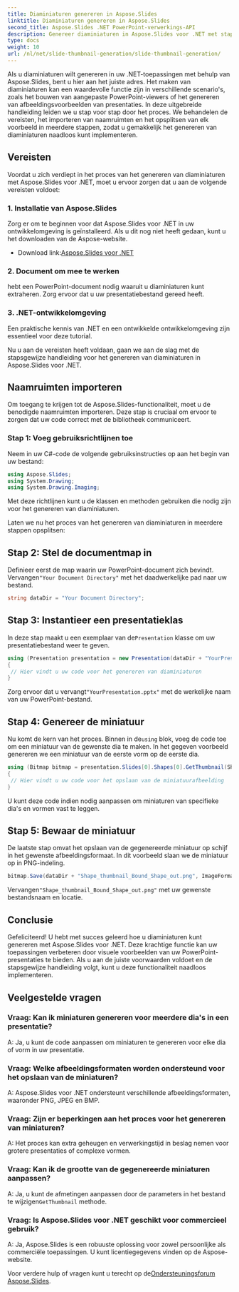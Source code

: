 ```yaml
---
title: Diaminiaturen genereren in Aspose.Slides
linktitle: Diaminiaturen genereren in Aspose.Slides
second_title: Aspose.Slides .NET PowerPoint-verwerkings-API
description: Genereer diaminiaturen in Aspose.Slides voor .NET met stapsgewijze handleiding en codevoorbeelden. Pas het uiterlijk aan en sla miniaturen op. Verbeter presentatievoorbeelden.
type: docs
weight: 10
url: /nl/net/slide-thumbnail-generation/slide-thumbnail-generation/
---
```


Als u diaminiaturen wilt genereren in uw .NET-toepassingen met behulp van Aspose.Slides, bent u hier aan het juiste adres. Het maken van diaminiaturen kan een waardevolle functie zijn in verschillende scenario's, zoals het bouwen van aangepaste PowerPoint-viewers of het genereren van afbeeldingsvoorbeelden van presentaties. In deze uitgebreide handleiding leiden we u stap voor stap door het proces. We behandelen de vereisten, het importeren van naamruimten en het opsplitsen van elk voorbeeld in meerdere stappen, zodat u gemakkelijk het genereren van diaminiaturen naadloos kunt implementeren.

## Vereisten

Voordat u zich verdiept in het proces van het genereren van diaminiaturen met Aspose.Slides voor .NET, moet u ervoor zorgen dat u aan de volgende vereisten voldoet:

### 1. Installatie van Aspose.Slides
Zorg er om te beginnen voor dat Aspose.Slides voor .NET in uw ontwikkelomgeving is geïnstalleerd. Als u dit nog niet heeft gedaan, kunt u het downloaden van de Aspose-website.

-  Download link:[Aspose.Slides voor .NET](https://releases.aspose.com/slides/net/)

### 2. Document om mee te werken
hebt een PowerPoint-document nodig waaruit u diaminiaturen kunt extraheren. Zorg ervoor dat u uw presentatiebestand gereed heeft.

### 3. .NET-ontwikkelomgeving
Een praktische kennis van .NET en een ontwikkelde ontwikkelomgeving zijn essentieel voor deze tutorial.

Nu u aan de vereisten heeft voldaan, gaan we aan de slag met de stapsgewijze handleiding voor het genereren van diaminiaturen in Aspose.Slides voor .NET.

## Naamruimten importeren

Om toegang te krijgen tot de Aspose.Slides-functionaliteit, moet u de benodigde naamruimten importeren. Deze stap is cruciaal om ervoor te zorgen dat uw code correct met de bibliotheek communiceert.

### Stap 1: Voeg gebruiksrichtlijnen toe

Neem in uw C#-code de volgende gebruiksinstructies op aan het begin van uw bestand:

```csharp
using Aspose.Slides;
using System.Drawing;
using System.Drawing.Imaging;
```

Met deze richtlijnen kunt u de klassen en methoden gebruiken die nodig zijn voor het genereren van diaminiaturen.

Laten we nu het proces van het genereren van diaminiaturen in meerdere stappen opsplitsen:

## Stap 2: Stel de documentmap in

 Definieer eerst de map waarin uw PowerPoint-document zich bevindt. Vervangen`"Your Document Directory"` met het daadwerkelijke pad naar uw bestand.

```csharp
string dataDir = "Your Document Directory";
```

## Stap 3: Instantieer een presentatieklas

 In deze stap maakt u een exemplaar van de`Presentation` klasse om uw presentatiebestand weer te geven.

```csharp
using (Presentation presentation = new Presentation(dataDir + "YourPresentation.pptx"))
{
 // Hier vindt u uw code voor het genereren van diaminiaturen
}
```

 Zorg ervoor dat u vervangt`"YourPresentation.pptx"` met de werkelijke naam van uw PowerPoint-bestand.

## Stap 4: Genereer de miniatuur

 Nu komt de kern van het proces. Binnen in de`using` blok, voeg de code toe om een miniatuur van de gewenste dia te maken. In het gegeven voorbeeld genereren we een miniatuur van de eerste vorm op de eerste dia.

```csharp
using (Bitmap bitmap = presentation.Slides[0].Shapes[0].GetThumbnail(ShapeThumbnailBounds.Appearance, 1, 1))
{
 // Hier vindt u uw code voor het opslaan van de miniatuurafbeelding
}
```

U kunt deze code indien nodig aanpassen om miniaturen van specifieke dia's en vormen vast te leggen.

## Stap 5: Bewaar de miniatuur

De laatste stap omvat het opslaan van de gegenereerde miniatuur op schijf in het gewenste afbeeldingsformaat. In dit voorbeeld slaan we de miniatuur op in PNG-indeling.

```csharp
bitmap.Save(dataDir + "Shape_thumbnail_Bound_Shape_out.png", ImageFormat.Png);
```

 Vervangen`"Shape_thumbnail_Bound_Shape_out.png"` met uw gewenste bestandsnaam en locatie.

## Conclusie

Gefeliciteerd! U hebt met succes geleerd hoe u diaminiaturen kunt genereren met Aspose.Slides voor .NET. Deze krachtige functie kan uw toepassingen verbeteren door visuele voorbeelden van uw PowerPoint-presentaties te bieden. Als u aan de juiste voorwaarden voldoet en de stapsgewijze handleiding volgt, kunt u deze functionaliteit naadloos implementeren.

## Veelgestelde vragen

### Vraag: Kan ik miniaturen genereren voor meerdere dia's in een presentatie?
A: Ja, u kunt de code aanpassen om miniaturen te genereren voor elke dia of vorm in uw presentatie.

### Vraag: Welke afbeeldingsformaten worden ondersteund voor het opslaan van de miniaturen?
A: Aspose.Slides voor .NET ondersteunt verschillende afbeeldingsformaten, waaronder PNG, JPEG en BMP.

### Vraag: Zijn er beperkingen aan het proces voor het genereren van miniaturen?
A: Het proces kan extra geheugen en verwerkingstijd in beslag nemen voor grotere presentaties of complexe vormen.

### Vraag: Kan ik de grootte van de gegenereerde miniaturen aanpassen?
A: Ja, u kunt de afmetingen aanpassen door de parameters in het bestand te wijzigen`GetThumbnail` methode.

### Vraag: Is Aspose.Slides voor .NET geschikt voor commercieel gebruik?
A: Ja, Aspose.Slides is een robuuste oplossing voor zowel persoonlijke als commerciële toepassingen. U kunt licentiegegevens vinden op de Aspose-website.

 Voor verdere hulp of vragen kunt u terecht op de[Ondersteuningsforum Aspose.Slides](https://forum.aspose.com/).